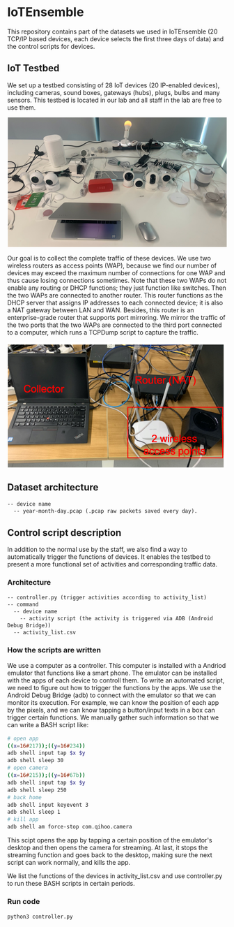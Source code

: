 # IoTEnsemble
This repository contains part of the datasets we used in IoTEnsemble (20 TCP/IP based devices, each device selects the first three days of data) and the control scripts for devices.

## IoT Testbed
We set up a testbed consisting of 28 IoT devices (20 IP-enabled devices), including cameras, sound boxes, gateways (hubs), plugs, bulbs and many sensors. This testbed is located in our lab and all staff in the lab are free to use them.

![contents](https://github.com/HeliosHuang/ESORICS/blob/master/testbed1.png)

Our goal is to collect the complete traffic of these devices. We use two wireless routers as access points (WAP), because we find our number of devices may exceed the maximum number of connections for one WAP and thus cause losing connections sometimes. Note that these two WAPs do not enable any routing or DHCP functions; they just function like switches. Then the two WAPs are connected to another router. This router functions as the DHCP server that assigns IP addresses to each connected device; it is also a NAT gateway between LAN and WAN. Besides, this router is an enterprise-grade router that supports port mirroring. We mirror the traffic of the two ports that the two WAPs are connected to the third port connected to a computer, which runs a TCPDump script to capture the traffic.

![contents](https://github.com/HeliosHuang/ESORICS/blob/master/testbed2.png)


## Dataset architecture
```
-- device name
  -- year-month-day.pcap (.pcap raw packets saved every day).
```
## Control script description
In addition to the normal use by the staff, we also find a way to automatically trigger the functions of devices. It enables the testbed to present a more functional set of activities and corresponding traffic data.

### Architecture
```
-- controller.py (trigger activities according to activity_list)
-- command
  -- device name
    -- activity script (the activity is triggered via ADB (Android Debug Bridge))
  -- activity_list.csv
```

### How the scripts are written
We use a computer as a controller. This computer is installed with a Andriod emulator that functions like a smart phone. The emulator can be installed with the apps of each device to controll them. To write an automated script, we need to figure out how to trigger the functions by the apps. We use the Android Debug Bridge (adb) to connect with the emulator so that we can monitor its execution. For example, we can know the position of each app by the pixels, and we can know tapping a button/input texts in a box can trigger certain functions. We manually gather such information so that we can write a BASH script like:

```sh
# open app
((x=16#217));((y=16#234))
adb shell input tap $x $y
adb shell sleep 30
# open camera
((x=16#215));((y=16#67b))
adb shell input tap $x $y
adb shell sleep 250
# back home
adb shell input keyevent 3
adb shell sleep 1
# kill app
adb shell am force-stop com.qihoo.camera
```
This scipt opens the app by tapping a certain position of the emulator's desktop and then opens the camera for streaming. At last, it stops the streaming function and goes back to the desktop, making sure the next script can work normally, and kills the app.

We list the functions of the devices in activity_list.csv and use controller.py to run these BASH scripts in certain periods.

### Run code
```sh
python3 controller.py
```
